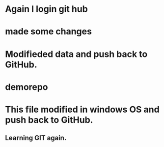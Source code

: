 # Again I login git hub
# made some changes
# Modifieded data and push back to GitHub.
# demorepo
# This file modified in windows OS and push back to GitHub.
## Learning GIT again.


